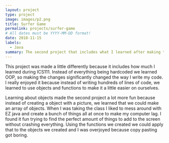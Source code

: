 ```yaml
---
layout: project
type: project
image: images/p2.png
title: Surfer Game
permalink: projects/surfer-game
# All dates must be YYYY-MM-DD format!
date: 2018-11-15
labels:
  - Java
summary: The second project that includes what I learned after making the simple ball game.
---
```

This project was made a little differently because it includes how much I learned during ICS111. Instead of everything being hardcoded we learned OOP, so making the changes significantly changed the way I write my code. I really enjoyed it because instead of writing hundreds of lines of code, we learned to use objects and functions to make it a little easier on ourselves.

Learning about objects made the second project a lot more fun because instead of creating a object with a picture, we learned that we could make an array of objects. When I was taking the class I liked to mess around with EZ java and create a bunch of things all at once to make my computer lag. I found it fun trying to find the perfect amount of things to add to the screen without crashing everything. Using the functions we created we could apply that to the objects we created and I was overjoyed because copy pasting got boring.
